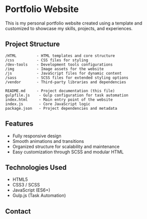# Portfolio Website

This is my personal portfolio website created using a template and customized to showcase my skills, projects, and experiences.

## Project Structure
```
/HTML         - HTML templates and core structure
/css          - CSS files for styling
/dev-tools    - Development tools configurations
/img          - Image assets for the website
/js           - JavaScript files for dynamic content
/sass         - SCSS files for extended styling options
/vendor       - Third-party libraries and dependencies

README.md     - Project documentation (this file)
gulpfile.js    - Gulp configuration for task automation
index.html     - Main entry point of the website
index.js       - Core JavaScript logic
package.json   - Project dependencies and metadata
```

## Features
- Fully responsive design
- Smooth animations and transitions
- Organized structure for scalability and maintenance
- Easy customization through SCSS and modular HTML

## Technologies Used
- HTML5
- CSS3 / SCSS
- JavaScript (ES6+)
- Gulp.js (Task Automation)

## Contact
If you have any questions or feedback, feel free to reach out via [LinkedIn](https://www.linkedin.com/in/brahmtej-singh-29730a1a8/) or email me directly.

---

**Thank you for visiting my portfolio!**


